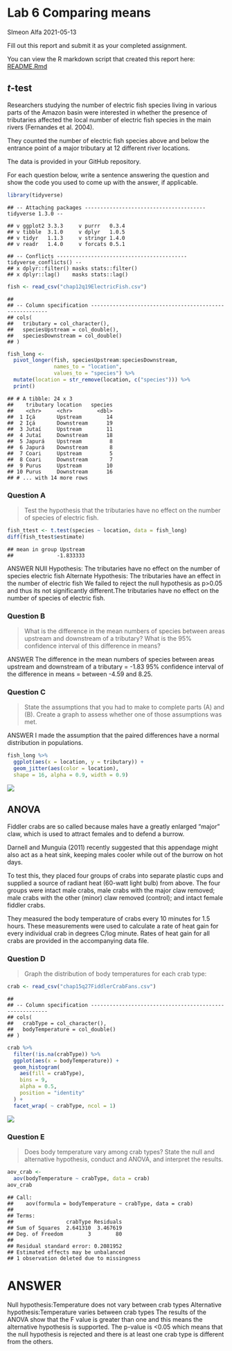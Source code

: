 Lab 6 Comparing means
================
SImeon Alfa
2021-05-13

Fill out this report and submit it as your completed assignment.

You can view the R markdown script that created this report here:
[README.Rmd](README.Rmd)

## *t*-test

Researchers studying the number of electric fish species living in
various parts of the Amazon basin were interested in whether the
presence of tributaries affected the local number of electric fish
species in the main rivers (Fernandes et al. 2004).

They counted the number of electric fish species above and below the
entrance point of a major tributary at 12 different river locations.

The data is provided in your GitHub repository.

For each question below, write a sentence answering the question and
show the code you used to come up with the answer, if applicable.

``` r
library(tidyverse)
```

    ## -- Attaching packages --------------------------------------- tidyverse 1.3.0 --

    ## v ggplot2 3.3.3     v purrr   0.3.4
    ## v tibble  3.1.0     v dplyr   1.0.5
    ## v tidyr   1.1.3     v stringr 1.4.0
    ## v readr   1.4.0     v forcats 0.5.1

    ## -- Conflicts ------------------------------------------ tidyverse_conflicts() --
    ## x dplyr::filter() masks stats::filter()
    ## x dplyr::lag()    masks stats::lag()

``` r
fish <- read_csv("chap12q19ElectricFish.csv")
```

    ## 
    ## -- Column specification --------------------------------------------------------
    ## cols(
    ##   tributary = col_character(),
    ##   speciesUpstream = col_double(),
    ##   speciesDownstream = col_double()
    ## )

``` r
fish_long <-
  pivot_longer(fish, speciesUpstream:speciesDownstream,
               names_to = "location",
               values_to = "species") %>%
  mutate(location = str_remove(location, c("species"))) %>%
  print()
```

    ## # A tibble: 24 x 3
    ##    tributary location   species
    ##    <chr>     <chr>        <dbl>
    ##  1 Içá       Upstream        14
    ##  2 Içá       Downstream      19
    ##  3 Jutaí     Upstream        11
    ##  4 Jutaí     Downstream      18
    ##  5 Japurá    Upstream         8
    ##  6 Japurá    Downstream       8
    ##  7 Coari     Upstream         5
    ##  8 Coari     Downstream       7
    ##  9 Purus     Upstream        10
    ## 10 Purus     Downstream      16
    ## # ... with 14 more rows

### Question A

> Test the hypothesis that the tributaries have no effect on the number
> of species of electric fish.

``` r
fish_ttest <- t.test(species ~ location, data = fish_long)
diff(fish_ttest$estimate)
```

    ## mean in group Upstream 
    ##              -1.833333

ANSWER NUll Hypothesis: The tributaries have no effect on the number of
species electric fish Alternate Hypothesis: The tributaries have an
effect in the number of electric fish We failed to reject the null
hypothesis as p&gt;0.05 and thus its not significantly different.The
tributaries have no effect on the number of species of electric fish.

### Question B

> What is the difference in the mean numbers of species between areas
> upstream and downstream of a tributary? What is the 95% confidence
> interval of this difference in means?

ANSWER The difference in the mean numbers of species between areas
upstream and downstream of a tributary = -1.83 95% confidence interval
of the difference in means = between -4.59 and 8.25.

### Question C

> State the assumptions that you had to make to complete parts (A) and
> (B). Create a graph to assess whether one of those assumptions was
> met.

ANSWER I made the assumption that the paired differences have a normal
distribution in populations.

``` r
fish_long %>%
  ggplot(aes(x = location, y = tributary)) +
  geom_jitter(aes(color = location),
  shape = 16, alpha = 0.9, width = 0.9)
```

![](README_files/figure-gfm/unnamed-chunk-2-1.png)<!-- -->

## ANOVA

Fiddler crabs are so called because males have a greatly enlarged
“major” claw, which is used to attract females and to defend a burrow.

Darnell and Munguia (2011) recently suggested that this appendage might
also act as a heat sink, keeping males cooler while out of the burrow on
hot days.

To test this, they placed four groups of crabs into separate plastic
cups and supplied a source of radiant heat (60-watt light bulb) from
above. The four groups were intact male crabs, male crabs with the major
claw removed; male crabs with the other (minor) claw removed (control);
and intact female fiddler crabs.

They measured the body temperature of crabs every 10 minutes for 1.5
hours. These measurements were used to calculate a rate of heat gain for
every individual crab in degrees C/log minute. Rates of heat gain for
all crabs are provided in the accompanying data file.

### Question D

> Graph the distribution of body temperatures for each crab type:

``` r
crab <- read_csv("chap15q27FiddlerCrabFans.csv")
```

    ## 
    ## -- Column specification --------------------------------------------------------
    ## cols(
    ##   crabType = col_character(),
    ##   bodyTemperature = col_double()
    ## )

``` r
crab %>% 
  filter(!is.na(crabType)) %>% 
  ggplot(aes(x = bodyTemperature)) +
  geom_histogram(
    aes(fill = crabType), 
    bins = 9, 
    alpha = 0.5, 
    position = "identity" 
  ) +
  facet_wrap( ~ crabType, ncol = 1) 
```

![](README_files/figure-gfm/unnamed-chunk-3-1.png)<!-- -->

### Question E

> Does body temperature vary among crab types? State the null and
> alternative hypothesis, conduct and ANOVA, and interpret the results.

``` r
aov_crab <-
  aov(bodyTemperature ~ crabType, data = crab)
aov_crab
```

    ## Call:
    ##    aov(formula = bodyTemperature ~ crabType, data = crab)
    ## 
    ## Terms:
    ##                 crabType Residuals
    ## Sum of Squares  2.641310  3.467619
    ## Deg. of Freedom        3        80
    ## 
    ## Residual standard error: 0.2081952
    ## Estimated effects may be unbalanced
    ## 1 observation deleted due to missingness

# ANSWER

Null hypothesis:Temperature does not vary between crab types Alternative
hypothesis:Temperature varies between crab types The results of the
ANOVA show that the F value is greater than one and this means the
alternative hypothesis is supported. The p-value is &lt;0.05 which means
that the null hypothesis is rejected and there is at least one crab type
is different from the others.

